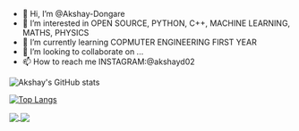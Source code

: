 - 👋 Hi, I’m @Akshay-Dongare
- 👀 I’m interested in OPEN SOURCE, PYTHON, C++, MACHINE LEARNING, MATHS, PHYSICS
- 🌱 I’m currently learning COPMUTER ENGINEERING FIRST YEAR
- 💞️ I’m looking to collaborate on ...
- 📫 How to reach me INSTAGRAM:@akshayd02
<!---
Akshay-Dongare/Akshay-Dongare is a ✨ special ✨ repository because its `README.md` (this file) appears on your GitHub profile.
You can click the Preview link to take a look at your changes.
--->

![Akshay's GitHub stats](https://github-readme-stats.vercel.app/api?username=Akshay-Dongare&show_icons=true&theme=chartreuse-dark)

[![Top Langs](https://github-readme-stats.vercel.app/api/top-langs/?username=Akshay-Dongare&theme=chartreuse-dark&langs_count=8)](https://github.com/Akshay-Dongare/github-readme-stats)

<a href="https://github.com/Akshay-Dongare/github-readme-stats">
  <img align="center" src="https://github-readme-stats.vercel.app/api/pin/?username=Akshay-Dongare&repo=github-readme-stats" />
</a>
<a href="https://github.com/Akshay-Dongare/convoychat">
  <img align="center" src="https://github-readme-stats.vercel.app/api/pin/?username=Akshay-Dongare&repo=convoychat" />
</a>
